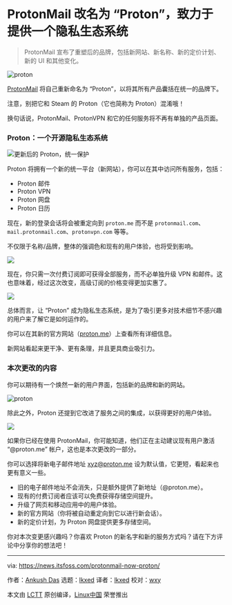 [#]: subject: "ProtonMail is Now Just ‘Proton’ Offering a Privacy Ecosystem"
[#]: via: "https://news.itsfoss.com/protonmail-now-proton/"
[#]: author: "Ankush Das https://news.itsfoss.com/author/ankush/"
[#]: collector: "lkxed"
[#]: translator: "lkxed"
[#]: reviewer: "wxy"
[#]: publisher: "wxy"
[#]: url: "https://linux.cn/article-14652-1.html"

ProtonMail 改名为 “Proton”，致力于提供一个隐私生态系统
======

> ProtonMail 宣布了重塑后的品牌，包括新网站、新名称、新的定价计划、新的 UI 和其他变化。

![proton][1]

[ProtonMail][2] 将自己重新命名为 “Proton”，以将其所有产品囊括在统一的品牌下。

注意，别把它和 Steam 的 Proton（它也简称为 Proton）混淆哦！

换句话说，ProtonMail、ProtonVPN 和它的任何服务将不再有单独的产品页面。

### Proton：一个开源隐私生态系统

![更新后的 Proton，统一保护][3]

Proton 将拥有一个新的统一平台（新网站），你可以在其中访问所有服务，包括：

* Proton 邮件
* Proton VPN
* Proton 网盘
* Proton 日历

现在，新的登录会话将会被重定向到 `proton.me` 而不是 `protonmail.com`、`mail.protonmail.com`、`protonvpn.com` 等等。

不仅限于名称/品牌，整体的强调色和现有的用户体验，也将受到影响。

![][4]

现在，你只需一次付费订阅即可获得全部服务，而不必单独升级 VPN 和邮件。这也意味着，经过这次改变，高级订阅的价格变得更加实惠了。

![][5]

总体而言，让 “Proton” 成为隐私生态系统，是为了吸引更多对技术细节不感兴趣的用户来了解它是如何运作的。

你可以在其新的官方网站（[proton.me][6]）上查看所有详细信息。

新网站看起来更干净、更有条理，并且更具商业吸引力。

### 本次更改的内容

你可以期待有一个焕然一新的用户界面，包括新的品牌和新的网站。

![proton][7]

除此之外，Proton 还提到它改进了服务之间的集成，以获得更好的用户体验。

![][8]

如果你已经在使用 ProtonMail，你可能知道，他们正在主动建议现有用户激活 “@proton.me” 帐户，这也是本次更改的一部分。

你可以选择将新电子邮件地址 xyz@proton.me 设为默认值，它更短，看起来也更有意义一些。

* 旧的电子邮件地址不会消失，只是额外提供了新地址（@proton.me）。
* 现有的付费订阅者应该可以免费获得存储空间提升。
* 升级了网页和移动应用中的用户体验。
* 新的官方网站（你将被自动重定向到它以进行新会话）。
* 新的定价计划，为 Proton 网盘提供更多存储空间。

你对本次变更感兴趣吗？你喜欢 Proton 的新名字和新的服务方式吗？请在下方评论中分享你的想法吧！

--------------------------------------------------------------------------------

via: https://news.itsfoss.com/protonmail-now-proton/

作者：[Ankush Das][a]
选题：[lkxed][b]
译者：[lkxed](https://github.com/lkxed)
校对：[wxy](https://github.com/wxy)

本文由 [LCTT](https://github.com/LCTT/TranslateProject) 原创编译，[Linux中国](https://linux.cn/) 荣誉推出

[a]: https://news.itsfoss.com/author/ankush/
[b]: https://github.com/lkxed
[1]: https://news.itsfoss.com/wp-content/uploads/2022/05/proton-ft.jpg
[2]: https://itsfoss.com/recommends/protonmai
[3]: https://youtu.be/s5GNTQ63HJE
[4]: https://news.itsfoss.com/wp-content/uploads/2022/05/proton-ui-new-1024x447.jpg
[5]: https://news.itsfoss.com/wp-content/uploads/2022/05/proton-pricing-1024x494.jpg
[6]: https://proton.me/
[7]: https://news.itsfoss.com/wp-content/uploads/2022/05/Proton-me-website.png
[8]: https://news.itsfoss.com/wp-content/uploads/2022/05/Proton-Product.png
